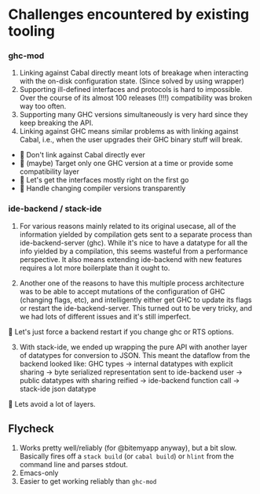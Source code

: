 # Challenges encountered by existing tooling

### ghc-mod

 1. Linking against Cabal directly meant lots of breakage when interacting with the on-disk configuration state. (Since solved by using wrapper)
 2. Supporting ill-defined interfaces and protocols is hard to impossible. Over the course of its almost 100 releases (!!!) compatibility was broken way too often.
 3. Supporting many GHC versions simultaneously is very hard since they keep breaking the API.
 4. Linking against GHC means similar problems as with linking against Cabal, i.e., when the user upgrades their GHC binary stuff will break.

* :memo: Don't link against Cabal directly ever
* :memo: (maybe) Target only one GHC version at a time or provide some compatibility layer
* :memo: Let's get the interfaces mostly right on the first go
* :memo: Handle changing compiler versions transparently

### ide-backend / stack-ide

 1.  For various reasons mainly related to its original usecase, all of the information yielded by compilation gets sent to a separate process than ide-backend-server (ghc). While it's nice to have a datatype for all the info yielded by a compilation, this seems wasteful from a performance perspective. It also means extending ide-backend with new features requires a lot more boilerplate than it ought to.

 2. Another one of the reasons to have this multiple process architecture was to be able to accept mutations of the configuration of GHC (changing flags, etc), and intelligently either get GHC to update its flags or restart the ide-backend-server.  This turned out to be very tricky, and we had lots of different issues and it's still imperfect.  

:memo: Let's just force a backend restart if you change ghc or RTS options.

 3. With stack-ide, we ended up wrapping the pure API with another layer of datatypes for conversion to JSON.  This meant the dataflow from the backend looked like: GHC types -> internal datatypes with explicit sharing -> byte serialized representation sent to ide-backend user -> public datatypes with sharing reified -> ide-backend function call -> stack-ide json datatype

:memo: Lets avoid a lot of layers.

## Flycheck

 1. Works pretty well/reliably (for @bitemyapp anyway), but a bit slow. Basically fires off a `stack build` (or `cabal build`) or `hlint` from the command line and parses stdout.
 2. Emacs-only
 3. Easier to get working reliably than `ghc-mod`
